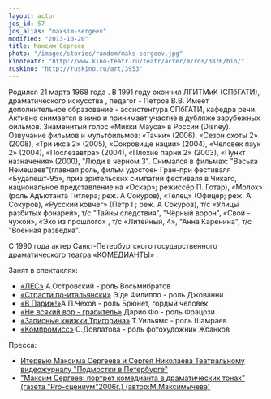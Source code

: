 ```yaml
---
layout: actor
jos_id: 57
jos_alias: "maxsim-sergeev"
modified: "2013-10-20"
title: Максим Сергеев
photo: "/images/stories/random/maks sergeev.jpg"
kinoteatr: "http://www.kino-teatr.ru/teatr/acter/m/ros/3876/bio/"
ruskino: "http://ruskino.ru/art/3953"
---
```


Родился 21 марта 1968 года . В 1991 году окончил ЛГИТМиК (СПбГАТИ), драматического искусства , педагог - Петров В.В. Имеет дополнительное образование - ассистентура СПбГАТИ, кафедра речи. Активно снимается в кино и принимает участие в дубляже зарубежных фильмов. Знаменитый голос «Микки Мауса» в России (Disney). Озвучание фильмов и мультфильмов: «Тачки» (2006), «Сезон охоты 2» (2008), «Три икса 2» (2005), «Сокровище нации» (2004), «Человек паук 2» (2004), «Послезавтра» (2004), «Плохие парни 2» (2003), «Пункт назначения» (2000), "Люди в черном 3". Снимался в фильмах: "Васька Немешаев"(главная роль, фильм удостоен Гран-при фестиваля «Будапешт-95», приз зрительских симпатий фестиваля в Чикаго, национальное представление на «Оскар»; режиссёр П. Готар), «Молох» (роль Адъютанта Гитлера; реж. А Сокуров), «Телец» (Офицер; реж. А Сокуров), «Русский ковчег» (Пётр I ; реж. А Сокуров), т/с «Улицы разбитых фонарей», т/с "Тайны следствия", "Чёрный ворон", «Свой - чужой», «Эхо из прошлого» , т/с «Литейный, 4», "Анна Каренина", т/с "Военная разведка".

С 1990 года актер Санкт-Петербургского государственного драматического театра «КОМЕДИАНТЫ» .

Занят в спектаклях:

- [«ЛЕС»](91-les.html) А.Островский - роль Восьмибратов
- [«Страсти по-итальянски»](59-strasti-po-italianski.html) Э.де Филиппо - роль Джованни
- [«В Париж!»](41-v-paris.html)А.П.Чехов - роль Брюнет, гордый человек
- [«Не всякий вор - грабитель»](70-vor.html) Дарио Фо - роль Фрацози
- [«Записные книжки Тригорина»](72-trigorin.html) Т.Уильямс - роль Шамраев
- [«Компромисс»](282-kompromiss-sdovlatov.html) С.Довлатова - роль фотохудожник Жбанков

Пресса:

- [Итервью Максима Сергеева и Сергея Николаева Театральному видеожурналу "Подмостки в Петербурге"](242-pressa-podmostki-peterburga-sergeev-i-nikolaev.html)
- ["Максим Сергеев: портрет комедианта в драматических тонах"(газета "Pro-сцениум"2006г.) (автор:М.Максимычева)](270-q-----q.html)


